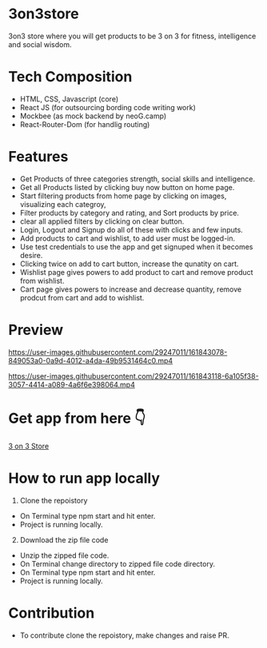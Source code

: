 #  3on3store
 3on3 store where you will get products to be 3 on 3 for fitness, intelligence and social wisdom.

# Tech Composition
 - HTML, CSS, Javascript  (core)
 - React JS (for outsourcing bording code writing work)
 - Mockbee (as mock backend by neoG.camp)
 - React-Router-Dom (for handlig routing)

 # Features
 - Get Products of three categories strength, social skills and intelligence.
 - Get all Products listed by clicking buy now button on home page.
 - Start filtering products from home page by clicking on images, visualizing each categroy,
 - Filter products by category and rating, and Sort products by price.
 - clear all applied filters by clicking on clear button.
 - Login, Logout and Signup do all of these with clicks and few inputs. 
 - Add products to cart and wishlist, to add user must be logged-in.
 - Use test credentials to use the app and get signuped when it becomes desire.
 - Clicking twice on add to cart button, increase the qunatity on cart.
 - Wishlist page gives powers to add product to cart and remove product from wishlist.
 - Cart page gives powers to increase and decrease quantity, remove prodcut from cart and add to wishlist.
 
# Preview

https://user-images.githubusercontent.com/29247011/161843078-849053a0-0a9d-4012-a4da-49b9531464c0.mp4

https://user-images.githubusercontent.com/29247011/161843118-6a105f38-3057-4414-a089-4a6f6e398064.mp4

# Get app from here 👇
[3 on 3 Store](https://3on3store-react.netlify.app/)

# How to run app locally
1. Clone the repoistory
- On Terminal type npm start and hit enter.
- Project is running locally.
2. Download the zip file code
- Unzip the zipped file code.
- On Terminal change directory to zipped file code directory.
- On Terminal type npm start and hit enter.
- Project is running locally.

 # Contribution
- To contribute clone the repoistory, make changes and raise PR.
